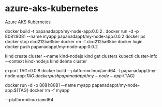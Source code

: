 # azure-aks-kubernetes
Azure AKS Kubernetes


docker build -t papanadappt/my-node-app:0.0.2 .
docker run -d -p 8081:8081 --name myapp papanadappt/my-node-app:0.0.2
docker ps
docker stop dcd2125a65be
docker rm -f dcd2125a65be
docker login
docker push papanadappt/my-node-app:0.0.2

kind create cluster --name kind-nodejs
kind get clusters
kubectl cluster-info --context kind-nodejs
kind delete cluster


export TAG=0.0.8
docker build --platform=linux/amd64 -t papanadappt/my-node-app:${TAG} .
docker push papanadappt/my-node-app:${TAG}

docker run -d -p 8081:8081 --name myapp papanadappt/my-node-app:${TAG}
docker rm -f myapp




--platform=linux/amd64